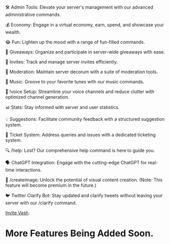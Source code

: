 🛠️ Admin Tools: Elevate your server's management with our advanced administrative commands.

💰 Economy: Engage in a virtual economy, earn, spend, and showcase your wealth.

😂 Fun: Lighten up the mood with a range of fun-filled commands.

🎉 Giveaways: Organize and participate in server-wide giveaways with ease.

💌 Invites: Track and manage server invites efficiently.

🔨 Moderation: Maintain server decorum with a suite of moderation tools.

🎵 Music: Groove to your favorite tunes with our music commands.

🎤 !voice Setup: Streamline your voice channels and reduce clutter with optimized channel generation.

📊 Stats: Stay informed with server and user statistics.

💡 Suggestions: Facilitate community feedback with a structured suggestion system.

🎫 Ticket System: Address queries and issues with a dedicated ticketing system.

🔍 /help: Lost? Our comprehensive help command is here to guide you.

🗣️ ChatGPT Integration: Engage with the cutting-edge ChatGPT for real-time interactions.

📸 /createimage: Unlock the potential of visual content creation. (Note: This feature will become premium in the future.)

🐦 Twitter Clarify Bot: Stay updated and clarify tweets without leaving your server with our /clarify command.

[Invite Vash](https://discord.com/api/oauth2/authorize?client_id=1013711215949774899&permissions=8&scope=bot).

# More Features Being Added Soon.



